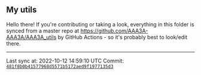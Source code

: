 ## My utils

Hello there! If you're contributing or taking a look, everything in this folder
is synced from a master repo at https://github.com/AAA3A-AAA3A/AAA3A_utils by GitHub Actions -
so it's probably best to look/edit there.

---

Last sync at: 2022-10-12 14:59:10 UTC
Commit: [`481f8b0b41577968d5571b5172aed9f1977135d3`](https://github.com/AAA3A-AAA3A/AAA3A_utils/commit/481f8b0b41577968d5571b5172aed9f1977135d3)
